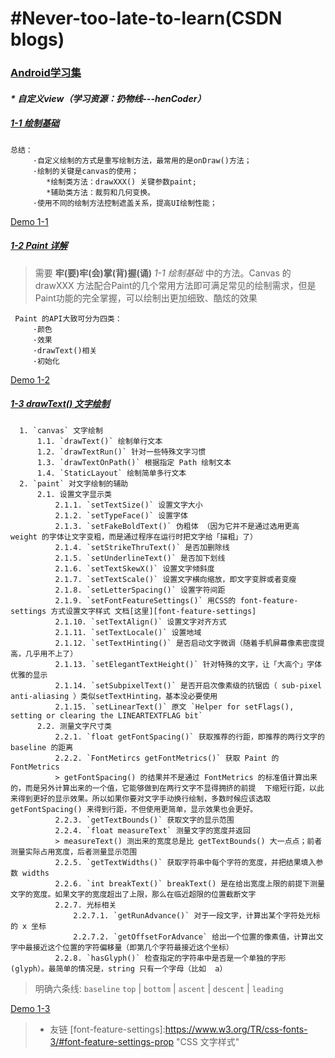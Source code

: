 # #Never-too-late-to-learn(CSDN blogs)
### [Android学习集](https://blog.csdn.net/xiaole0313/article/details/51714223 "如何自学Android, 教大家玩爆Android")

#### _* 自定义view（学习资源：扔物线---henCoder）_
  ##### [1-1 绘制基础](https://hencoder.com/ui-1-1/)

    总结：
         ·自定义绘制的方式是重写绘制方法，最常用的是onDraw()方法；
         ·绘制的关键是canvas的使用；
            *绘制类方法：drawXXX() 关键参数paint;
            *辅助类方法：裁剪和几何变换。
         ·使用不同的绘制方法控制遮盖关系，提高UI绘制性能；
  [Demo 1-1](https://github.com/yztcit/PracticeDraw1 "绘制基础")

   ##### [1-2 Paint 详解](http://hencoder.com/ui-1-2/)

>  需要 **牢(要)牢(会)掌(背)握(诵)** _1-1 绘制基础_ 中的方法。Canvas 的 drawXXX 方法配合Paint的几个常用方法即可满足常见的绘制需求，但是Paint功能的完全掌握，可以绘制出更加细致、酷炫的效果

     Paint 的API大致可分为四类：
         ·颜色
         ·效果
         ·drawText()相关
         ·初始化
  [Demo 1-2](https://github.com/yztcit/PracticeDraw2 "Paint 详解")

   ##### [1-3 drawText() 文字绘制](https://hencoder.com/ui-1-3/)
      
      1. `canvas` 文字绘制
          1.1. `drawText()` 绘制单行文本
          1.2. `drawTextRun()` 针对一些特殊文字习惯
          1.3. `drawTextOnPath()` 根据指定 Path 绘制文本
          1.4. `StaticLayout` 绘制简单多行文本
      2. `paint` 对文字绘制的辅助
          2.1. 设置文字显示类
              2.1.1. `setTextSize()` 设置文字大小
              2.1.2. `setTypeFace()` 设置字体
              2.1.3. `setFakeBoldText()` 伪粗体 （因为它并不是通过选用更高 weight 的字体让文字变粗，而是通过程序在运行时把文字给「描粗」了）
              2.1.4. `setStrikeThruText()` 是否加删除线
              2.1.5. `setUnderlineText()` 是否加下划线
              2.1.6. `setTextSkewX()` 设置文字倾斜度
              2.1.7. `setTextScale()` 设置文字横向缩放，即文字变胖或者变瘦
              2.1.8. `setLetterSpacing()` 设置字符间距
              2.1.9. `setFontFeatureSettings()` 用CSS的 font-feature-settings 方式设置文字样式 文档[这里][font-feature-settings]
              2.1.10. `setTextAlign()` 设置文字对齐方式
              2.1.11. `setTextLocale()` 设置地域
              2.1.12. `setTextHinting()` 是否启动文字微调（随着手机屏幕像素密度提高，几乎用不上了）
              2.1.13. `setElegantTextHeight()` 针对特殊的文字，让「大高个」字体优雅的显示
              2.1.14. `setSubpixelText()` 是否开启次像素级的抗锯齿（ sub-pixel anti-aliasing ）类似setTextHinting，基本没必要使用
              2.1.15. `setLinearText()` 原文 `Helper for setFlags(), setting or clearing the LINEARTEXTFLAG bit`
          2.2. 测量文字尺寸类
              2.2.1. `float getFontSpacing()` 获取推荐的行距，即推荐的两行文字的 baseline 的距离
              2.2.2. `FontMetircs getFontMetrics()` 获取 Paint 的 FontMetrics
              > getFontSpacing() 的结果并不是通过 FontMetrics 的标准值计算出来的，而是另外计算出来的一个值，它能够做到在两行文字不显得拥挤的前提  下缩短行距，以此来得到更好的显示效果。所以如果你要对文字手动换行绘制，多数时候应该选取 getFontSpacing() 来得到行距，不但使用更简单，显示效果也会更好。
              2.2.3. `getTextBounds()` 获取文字的显示范围
              2.2.4. `float measureText` 测量文字的宽度并返回
              > measureText() 测出来的宽度总是比 getTextBounds() 大一点点；前者测量实际占用宽度，后者测量显示范围
              2.2.5. `getTextWidths()` 获取字符串中每个字符的宽度，并把结果填入参数 widths
              2.2.6. `int breakText()` breakText() 是在给出宽度上限的前提下测量文字的宽度。如果文字的宽度超出了上限，那么在临近超限的位置截断文字
              2.2.7. 光标相关
                  2.2.7.1. `getRunAdvance()` 对于一段文字，计算出某个字符处光标的 x 坐标
                  2.2.7.2. `getOffsetForAdvance` 给出一个位置的像素值，计算出文字中最接近这个位置的字符偏移量（即第几个字符最接近这个坐标）
              2.2.8. `hasGlyph()` 检查指定的字符串中是否是一个单独的字形 (glyph）。最简单的情况是，string 只有一个字母（比如  a）
   > 明确六条线: `baseline`   `top` | `bottom` | `ascent` | `descent` | `leading`  
   
   [Demo 1-3](https://github.com/yztcit/PracticeDraw3 "文字绘制")
 
> * 友链
[font-feature-settings]:https://www.w3.org/TR/css-fonts-3/#font-feature-settings-prop "CSS 文字样式"
